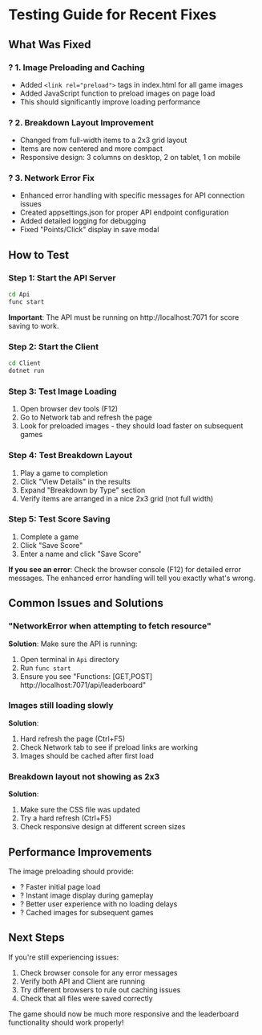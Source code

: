 # Testing Guide for Recent Fixes

## What Was Fixed

### ? 1. Image Preloading and Caching
- Added `<link rel="preload">` tags in index.html for all game images
- Added JavaScript function to preload images on page load
- This should significantly improve loading performance

### ? 2. Breakdown Layout Improvement
- Changed from full-width items to a 2x3 grid layout
- Items are now centered and more compact
- Responsive design: 3 columns on desktop, 2 on tablet, 1 on mobile

### ? 3. Network Error Fix
- Enhanced error handling with specific messages for API connection issues
- Created appsettings.json for proper API endpoint configuration
- Added detailed logging for debugging
- Fixed "Points/Click" display in save modal

## How to Test

### Step 1: Start the API Server
```bash
cd Api
func start
```
**Important**: The API must be running on http://localhost:7071 for score saving to work.

### Step 2: Start the Client
```bash
cd Client
dotnet run
```

### Step 3: Test Image Loading
1. Open browser dev tools (F12)
2. Go to Network tab and refresh the page
3. Look for preloaded images - they should load faster on subsequent games

### Step 4: Test Breakdown Layout
1. Play a game to completion
2. Click "View Details" in the results
3. Expand "Breakdown by Type" section
4. Verify items are arranged in a nice 2x3 grid (not full width)

### Step 5: Test Score Saving
1. Complete a game
2. Click "Save Score" 
3. Enter a name and click "Save Score"

**If you see an error**: Check the browser console (F12) for detailed error messages. The enhanced error handling will tell you exactly what's wrong.

## Common Issues and Solutions

### "NetworkError when attempting to fetch resource"
**Solution**: Make sure the API is running:
1. Open terminal in `Api` directory
2. Run `func start`
3. Ensure you see "Functions: [GET,POST] http://localhost:7071/api/leaderboard"

### Images still loading slowly
**Solution**: 
1. Hard refresh the page (Ctrl+F5)
2. Check Network tab to see if preload links are working
3. Images should be cached after first load

### Breakdown layout not showing as 2x3
**Solution**:
1. Make sure the CSS file was updated
2. Try a hard refresh (Ctrl+F5)
3. Check responsive design at different screen sizes

## Performance Improvements

The image preloading should provide:
- ? Faster initial page load
- ? Instant image display during gameplay
- ? Better user experience with no loading delays
- ? Cached images for subsequent games

## Next Steps

If you're still experiencing issues:
1. Check browser console for any error messages
2. Verify both API and Client are running
3. Try different browsers to rule out caching issues
4. Check that all files were saved correctly

The game should now be much more responsive and the leaderboard functionality should work properly!